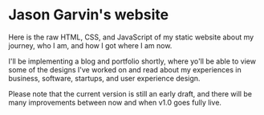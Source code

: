 # Jason Garvin's website

Here is the raw HTML, CSS, and JavaScript of my static website about my journey, who I am, and how I got where I am now.

I'll be implementing a blog and portfolio shortly, where yo'll be able to view some of the designs I've worked on and read about my experiences in business, software, startups, and user experience design.

Please note that the current version is still an early draft, and there will be many improvements between now and when v1.0 goes fully live.